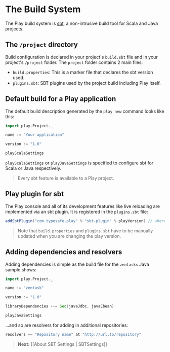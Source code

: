 <!--- Copyright (C) 2009-2013 Typesafe Inc. <http://www.typesafe.com> -->
# The Build System

The Play build system is [sbt](http://www.scala-sbt.org/), a non-intrusive build tool for Scala and Java projects.

## The `/project` directory

Build configuration is declared in your project's `build.sbt` file and in your project's `/project` folder. The `project` folder contains 2 main files:

- `build.properties`: This is a marker file that declares the sbt version used.
- `plugins.sbt`: SBT plugins used by the project build including Play itself.

## Default build for a Play application

The default build description generated by the `play new` command looks like this:

```scala
import play.Project._

name := "Your application"

version := "1.0"

playScalaSettings
```

`playScalaSettings` or `playJavaSettings` is specified to configure sbt for Scala or Java respectively.

> Every sbt feature is available to a Play project.

## Play plugin for sbt

The Play console and all of its development features like live reloading are implemented via an sbt plugin. It is registered in the `plugins.sbt` file:

```scala
addSbtPlugin("com.typesafe.play" % "sbt-plugin" % playVersion) // where version is the current Play version, i.e. playVersion := "2.2.0" 
```

> Note that `build.properties` and `plugins.sbt` have to be manually updated when you are changing the play version.

## Adding dependencies and resolvers

Adding dependencies is simple as the build file for the `zentasks` Java sample shows:

```scala
import play.Project._

name := "zentask"

version := "1.0"

libraryDependencies ++= Seq(javaJdbc, javaEbean)     

playJavaSettings
```

...and so are resolvers for adding in additional repositories:

```scala
resolvers += "Repository name" at "http://url.to/repository" 
```



> **Next:** [[About SBT Settings | SBTSettings]]

